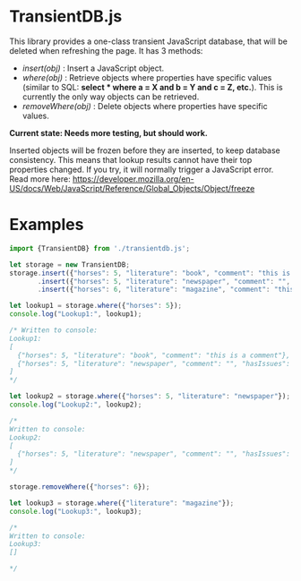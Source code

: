 # TransientDB.js

This library provides a one-class transient JavaScript database, that will be deleted when refreshing the page.
It has 3 methods:
* *insert(obj)* : Insert a JavaScript object.
* *where(obj)* : Retrieve objects where properties have specific values (similar to SQL: **select * where a = X and b = Y and c = Z, etc.**). This is currently the only way objects can be retrieved.
* *removeWhere(obj)* : Delete objects where properties have specific values.

**Current state: Needs more testing, but should work.**

Inserted objects will be frozen before they are inserted, to keep database consistency. This means that lookup results cannot have their top properties changed. If you try, it will normally trigger a JavaScript error. Read more here: https://developer.mozilla.org/en-US/docs/Web/JavaScript/Reference/Global_Objects/Object/freeze

# Examples

```js
import {TransientDB} from './transientdb.js';

let storage = new TransientDB;
storage.insert({"horses": 5, "literature": "book", "comment": "this is a comment"})
       .insert({"horses": 5, "literature": "newspaper", "comment": "", "hasIssues": false})
       .insert({"horses": 6, "literature": "magazine", "comment": "this is also a comment"});

let lookup1 = storage.where({"horses": 5});
console.log("Lookup1:", lookup1);

/* Written to console:
Lookup1:
[
  {"horses": 5, "literature": "book", "comment": "this is a comment"},
  {"horses": 5, "literature": "newspaper", "comment": "", "hasIssues": false}
]
*/

let lookup2 = storage.where({"horses": 5, "literature": "newspaper"});
console.log("Lookup2:", lookup2);

/*
Written to console:
Lookup2:
[
  {"horses": 5, "literature": "newspaper", "comment": "", "hasIssues": false}
]
*/

storage.removeWhere({"horses": 6});

let lookup3 = storage.where({"literature": "magazine"});
console.log("Lookup3:", lookup3);

/*
Written to console:
Lookup3:
[]

*/

```

